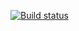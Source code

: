 [![Build status](https://ci.appveyor.com/api/projects/status/b2jwq4pmcca7wiw2?svg=true)](https://ci.appveyor.com/project/Obelianko/aqa-1-2-ci-appveyor)

